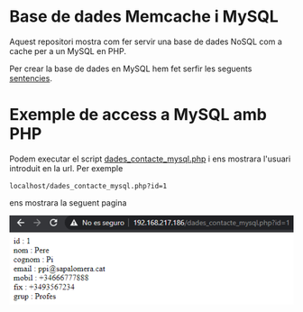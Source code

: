 # Base de dades Memcache i MySQL
Aquest repositori mostra com fer servir una base de dades NoSQL com a cache per a un MySQL en PHP.

Per crear la base de dades en MySQL hem fet serfir les seguents [sentencies](./sentencies_sql.md).

# Exemple de access a MySQL amb PHP
Podem executar el script [dades_contacte_mysql.php](./public/dades_contacte_mysql.php) i ens mostrara l'usuari introduit en la url. Per exemple 
```
localhost/dades_contacte_mysql.php?id=1
```
ens mostrara la seguent pagina

![Exemple](img/exemple_dades_contacte_mysql.png)
